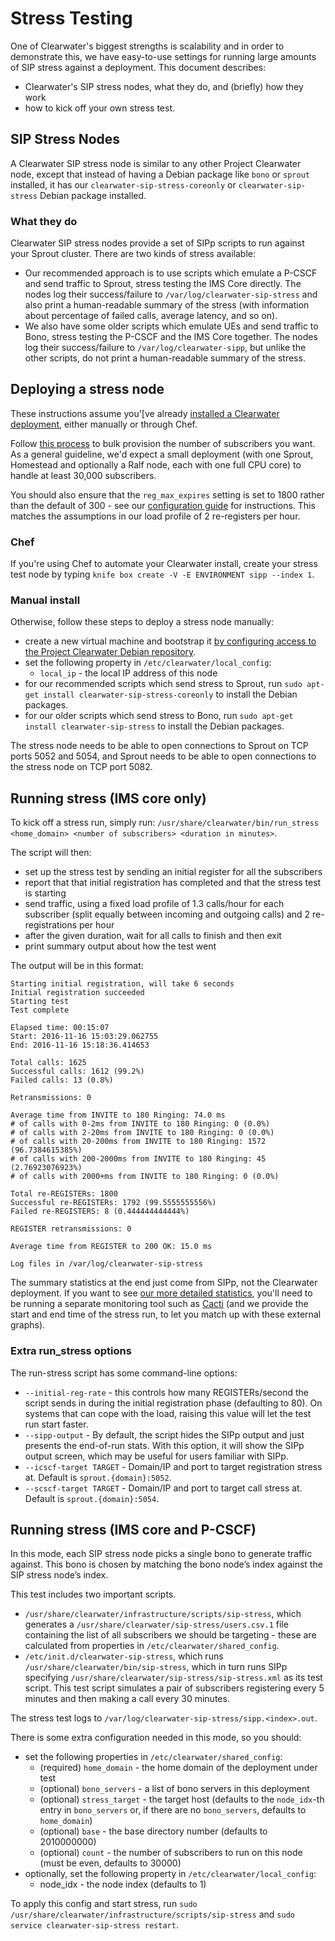 # Stress Testing

One of Clearwater's biggest strengths is scalability and in order to demonstrate this, we have easy-to-use settings for running large amounts of SIP stress against a deployment.  This document describes:

- Clearwater's SIP stress nodes, what they do, and (briefly) how they work
- how to kick off your own stress test.

## SIP Stress Nodes

A Clearwater SIP stress node is similar to any other Project Clearwater node, except that instead of having a Debian package like `bono` or `sprout` installed, it has our `clearwater-sip-stress-coreonly` or `clearwater-sip-stress` Debian package installed.

### What they do

Clearwater SIP stress nodes provide a set of SIPp scripts to run against your Sprout cluster. There are two kinds of stress available:

* Our recommended approach is to use scripts which emulate a P-CSCF and send traffic to Sprout, stress testing the IMS Core directly.  The nodes log their success/failure to `/var/log/clearwater-sip-stress` and also print a human-readable summary of the stress (with information about percentage of failed calls, average latency, and so on).
* We also have some older scripts which emulate UEs and send traffic to Bono, stress testing the P-CSCF and the IMS Core together.  The nodes log their success/failure to `/var/log/clearwater-sipp`, but unlike the other scripts, do not print a human-readable summary of the stress.

## Deploying a stress node

These instructions assume you'[ve already [installed a Clearwater deployment](Installation_Instructions.md), either manually or through Chef.

Follow [this process](https://github.com/Metaswitch/crest/blob/dev/docs/Bulk-Provisioning%20Numbers.md) to bulk provision the number of subscribers you want. As a general guideline, we'd expect a small deployment (with one Sprout, Homestead and optionally a Ralf node, each with one full CPU core) to handle at least 30,000 subscribers.

You should also ensure that the `reg_max_expires` setting is set to 1800 rather than the default of 300 - see our [configuration guide](Clearwater_Configuration_Options_Reference.md) for instructions. This matches the assumptions in our load profile of 2 re-registers per hour.

### Chef

If you're using Chef to automate your Clearwater install, create your stress test node by typing `knife box create -V -E ENVIRONMENT sipp --index 1`.

### Manual install

Otherwise, follow these steps to deploy a stress node manually:

* create a new virtual machine and bootstrap it [by configuring access to the Project Clearwater Debian repository](Manual_Install.md#configure-the-apt-software-sources).
* set the following property in `/etc/clearwater/local_config`:
    * `local_ip` - the local IP address of this node
* for our recommended scripts which send stress to Sprout, run `sudo apt-get install clearwater-sip-stress-coreonly` to install the Debian packages.
* for our older scripts which send stress to Bono, run `sudo apt-get install clearwater-sip-stress` to install the Debian packages.

The stress node needs to be able to open connections to Sprout on TCP ports 5052 and 5054, and Sprout needs to be able to open connections to the stress node on TCP port 5082.

## Running stress (IMS core only)

To kick off a stress run, simply run: `/usr/share/clearwater/bin/run_stress <home_domain> <number of subscribers> <duration in minutes>`.

The script will then:

* set up the stress test by sending an initial register for all the subscribers
* report that that initial registration has completed and that the stress test is starting
* send traffic, using a fixed load profile of 1.3 calls/hour for each subscriber (split equally between incoming and outgoing calls) and 2 re-registrations per hour
* after the given duration, wait for all calls to finish and then exit
* print summary output about how the test went

The output will be in this format:

```
Starting initial registration, will take 6 seconds
Initial registration succeeded
Starting test
Test complete

Elapsed time: 00:15:07
Start: 2016-11-16 15:03:29.062755
End: 2016-11-16 15:18:36.414653

Total calls: 1625
Successful calls: 1612 (99.2%)
Failed calls: 13 (0.8%)

Retransmissions: 0

Average time from INVITE to 180 Ringing: 74.0 ms
# of calls with 0-2ms from INVITE to 180 Ringing: 0 (0.0%)
# of calls with 2-20ms from INVITE to 180 Ringing: 0 (0.0%)
# of calls with 20-200ms from INVITE to 180 Ringing: 1572 (96.7384615385%)
# of calls with 200-2000ms from INVITE to 180 Ringing: 45 (2.76923076923%)
# of calls with 2000+ms from INVITE to 180 Ringing: 0 (0.0%)

Total re-REGISTERs: 1800
Successful re-REGISTERs: 1792 (99.5555555556%)
Failed re-REGISTERS: 8 (0.444444444444%)

REGISTER retransmissions: 0

Average time from REGISTER to 200 OK: 15.0 ms

Log files in /var/log/clearwater-sip-stress
```

The summary statistics at the end just come from SIPp, not the Clearwater deployment. If you want to see [our more detailed statistics](Clearwater_SNMP_Statistics.md), you'll need to be running a separate monitoring tool such as [Cacti](Cacti.md) (and we provide the start and end time of the stress run, to let you match up with these external graphs).

### Extra run_stress options

The run-stress script has some command-line options:

* `--initial-reg-rate` - this controls how many REGISTERs/second the script sends in during the initial registration phase (defaulting to 80). On systems that can cope with the load, raising this value will let the test run start faster.
* `--sipp-output` - By default, the script hides the SIPp output and just presents the end-of-run stats. With this option, it will show the SIPp output screen, which may be useful for users familiar with SIPp.
* `--icscf-target TARGET` - Domain/IP and port to target registration stress at. Default is `sprout.{domain}:5052`.
* `--scscf-target TARGET` - Domain/IP and port to target call stress at. Default is `sprout.{domain}:5054`. 

## Running stress (IMS core and P-CSCF)

In this mode, each SIP stress node picks a single bono to generate traffic against. This bono is chosen by matching the bono node’s index against the SIP stress node’s index.

This test includes two important scripts.

* `/usr/share/clearwater/infrastructure/scripts/sip-stress`, which generates a `/usr/share/clearwater/sip-stress/users.csv.1` file containing the list of all subscribers we should be targeting - these are calculated from properties in `/etc/clearwater/shared_config`.
* `/etc/init.d/clearwater-sip-stress`, which runs `/usr/share/clearwater/bin/sip-stress`, which in turn runs SIPp specifying `/usr/share/clearwater/sip-stress/sip-stress.xml` as its test script. This test script simulates a pair of subscribers registering every 5 minutes and then making a call every 30 minutes.

The stress test logs to `/var/log/clearwater-sip-stress/sipp.<index>.out`.

There is some extra configuration needed in this mode, so you should:

* set the following properties in `/etc/clearwater/shared_config`:
    * (required) `home_domain` - the home domain of the deployment under test
    * (optional) `bono_servers` - a list of bono servers in this deployment
    * (optional) `stress_target` - the target host (defaults to the `node_idx`-th entry in `bono_servers` or, if there are no `bono_servers`, defaults to `home_domain`)
    * (optional) `base` - the base directory number (defaults to 2010000000)
    * (optional) `count` - the number of subscribers to run on this node (must be even, defaults to 30000)
* optionally, set the following property in `/etc/clearwater/local_config`:
    * node_idx - the node index (defaults to 1)

To apply this config and start stress, run `sudo /usr/share/clearwater/infrastructure/scripts/sip-stress` and `sudo service clearwater-sip-stress restart`.
